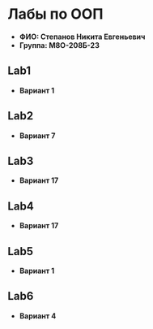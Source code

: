 # Лабы по ООП 

- **ФИО: Степанов Никита Евгеньевич**
- **Группа: М8О-208Б-23**

## Lab1
- **Вариант 1**

## Lab2
- **Вариант 7**

## Lab3
- **Вариант 17**

## Lab4
- **Вариант 17**

## Lab5
- **Вариант 1**

## Lab6
- **Вариант 4**